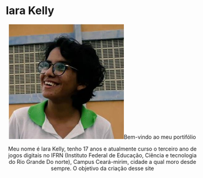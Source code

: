 
# Iara Kelly 
  
<center>
<img src = "eu.jpg" width="300" height="300"
Tudo desde o começo!


## Bem-vindo ao meu portifólio
Meu nome é Iara Kelly, tenho 17 anos e atualmente curso o terceiro ano de jogos digitais no IFRN (Instituto Federal de Educação, Ciência e tecnologia do Rio Grande Do norte), Campus Ceará-mirim, cidade a qual moro desde sempre. O objetivo da criação desse site 

